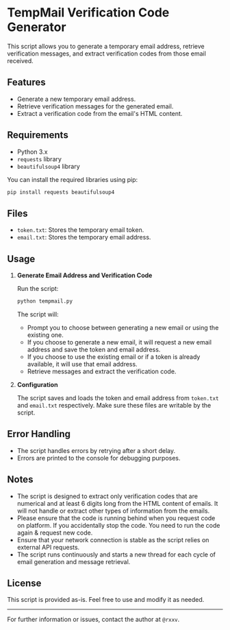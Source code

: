 # TempMail Verification Code Generator

This script allows you to generate a temporary email address, retrieve verification messages, and extract verification codes from those email received.

## Features

- Generate a new temporary email address.
- Retrieve verification messages for the generated email.
- Extract a verification code from the email's HTML content.

## Requirements

- Python 3.x
- `requests` library
- `beautifulsoup4` library

You can install the required libraries using pip:

```bash
pip install requests beautifulsoup4
```

## Files

- `token.txt`: Stores the temporary email token.
- `email.txt`: Stores the temporary email address.

## Usage

1. **Generate Email Address and Verification Code**

   Run the script:

   ```bash
   python tempmail.py
   ```

   The script will:
   - Prompt you to choose between generating a new email or using the existing one.
   - If you choose to generate a new email, it will request a new email address and save the token and email address.
   - If you choose to use the existing email or if a token is already available, it will use that email address.
   - Retrieve messages and extract the verification code.

2. **Configuration**

   The script saves and loads the token and email address from `token.txt` and `email.txt` respectively. Make sure these files are writable by the script.

## Error Handling

- The script handles errors by retrying after a short delay.
- Errors are printed to the console for debugging purposes.

## Notes

- The script is designed to extract only verification codes that are numerical and at least 6 digits long from the HTML content of emails. It will not handle or extract other types of information from the emails.
- Please ensure that the code is running behind when you request code on platform. If you accidentally stop the code. You need to run the code again & request new code.
- Ensure that your network connection is stable as the script relies on external API requests.
- The script runs continuously and starts a new thread for each cycle of email generation and message retrieval.

## License

This script is provided as-is. Feel free to use and modify it as needed.

---

For further information or issues, contact the author at `@rxxv`.
